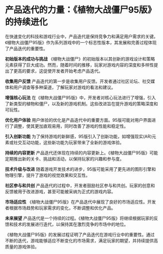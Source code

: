 # 产品迭代的力量：《植物大战僵尸95版》的持续进化

在快速变化的科技和游戏行业中，产品迭代是保持竞争力和满足用户需求的关键。《植物大战僵尸95版》作为系列游戏中的一个标志性版本，其发展和完善过程体现了产品迭代的重要性。

**初始版本的成功与挑战**
《植物大战僵尸》的初始版本以其创新的游戏设计和策略元素获得了巨大成功。然而，随着时间的推移，玩家对游戏内容的深度和多样性提出了更高的要求，这促使开发者开始考虑产品迭代。

**收集用户反馈**
产品迭代的第一步是收集用户反馈。开发者通过社区论坛、社交媒体和用户调查等多种渠道，了解玩家对游戏的看法和建议。

**增强核心玩法**
在《植物大战僵尸95版》中，开发者对核心玩法进行了增强，引入了新类型的植物和僵尸，以及新的游戏机制。这些改进旨在提升游戏的策略深度和可玩性。

**优化用户体验**
用户体验的优化是产品迭代中的重要方面。95版可能对用户界面进行了调整，使其更加直观易用，同时改善了游戏的性能和稳定性。

**引入创新功能**
为了保持游戏的新鲜感，95版引入了创新功能，如增强现实(AR)元素或社交互动功能，这些新功能为玩家带来了全新的游戏体验。

**持续的内容更新**
产品迭代还体现在持续的内容更新上。《植物大战僵尸95版》可能定期推出新的关卡、挑战和活动，以保持玩家的兴趣和参与度。

**技术升级与改进**
随着游戏开发技术的进步，95版可能采用了更先进的图形引擎和物理引擎，提升了游戏的视觉效果和交互性。

**社区参与和共创**
产品迭代的过程中，开发者鼓励社区参与和共创。玩家的创意和反馈被用于改进游戏，甚至可能被采纳为正式的游戏内容。

**市场适应性**
《植物大战僵尸95版》在产品迭代中展现了良好的市场适应性。开发者根据市场趋势和玩家需求的变化，不断调整和优化产品。

**未来展望**
产品迭代是一个持续的过程。《植物大战僵尸95版》将继续根据玩家的反馈和技术的发展进行迭代，以保持其在激烈竞争的市场中的地位。

《植物大战僵尸95版》的发展过程证明了产品迭代在游戏行业中的重要性。通过不断的迭代，游戏能够适应不断变化的市场需求，满足玩家的期望，并持续提供高质量的游戏体验。